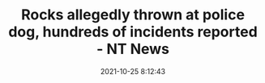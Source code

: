 ---
"title": "Rocks allegedly thrown at police dog, hundreds of incidents reported - NT News"
"date": "2021-10-25 8:12:43"
"feed_name": "GOOGLENEWSINDUSTRIAL"
"feed_website": "https://news.google.com/search?q=industrial%2Bincident&hl=en-US&gl=US&ceid=US:en"
"feed_rss": "https://news.google.com/rss/search?q=industrial%2Bincident&hl=en-US&gl=US&ceid=US:en"
"link": "https://www.ntnews.com.au/news/northern-territory/shocking-340-incidents-reported-to-police-in-alice-springs-over-72hour-period/news-story/5e8d1b52ee1c9a3ba911297bb2af56f9"
"source": "{'href': 'https://www.ntnews.com.au', 'title': 'NT News'}"
"file": "_posts/2021-1-1-246883344611fd39c7864cf12d51cba98039bbac.md"
"accident": "1"
"drilling": "0"
"dead": "0"
"injured": "0"
"arrested": "0"
"place": "unknown place"
"where": "unknown site"
"causes": "unknown"
"place_uri": "unknown place"
---